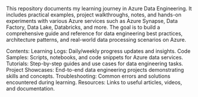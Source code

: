 This repository documents my learning journey in Azure Data Engineering. It includes practical examples, project walkthroughs, notes, and hands-on experiments with various Azure services such as Azure Synapse, Data Factory, Data Lake, Databricks, and more. The goal is to build a comprehensive guide and reference for data engineering best practices, architecture patterns, and real-world data processing scenarios on Azure.

Contents:
Learning Logs: Daily/weekly progress updates and insights.
Code Samples: Scripts, notebooks, and code snippets for Azure data services.
Tutorials: Step-by-step guides and use cases for data engineering tasks.
Project Showcases: End-to-end data engineering projects demonstrating skills and concepts.
Troubleshooting: Common errors and solutions encountered during learning.
Resources: Links to useful articles, videos, and documentation.
